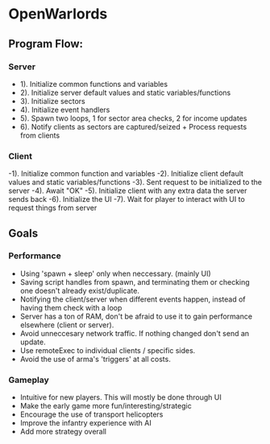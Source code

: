 # OpenWarlords

## Program Flow:

### Server

- 1). Initialize common functions and variables
- 2). Initialize server default values and static variables/functions
- 3). Initialize sectors
- 4). Initialize event handlers
- 5). Spawn two loops, 1 for sector area checks, 2 for income updates
- 6). Notify clients as sectors are captured/seized + Process requests from clients


### Client

-1). Initialize common function and variables
-2). Initialize client default values and static variables/functions
-3). Sent request to be initialized to the server
-4). Await "OK"
-5). Initialize client with any extra data the server sends back
-6). Initialize the UI
-7). Wait for player to interact with UI to request things from server

## Goals

### Performance
- Using 'spawn + sleep' only when neccessary. (mainly UI)
- Saving script handles from spawn, and terminating them or checking one doesn't already exist/duplicate.
- Notifying the client/server when different events happen, instead of having them check with a loop
- Server has a ton of RAM, don't be afraid to use it to gain performance elsewhere (client or server).
- Avoid unneccesary network traffic. If nothing changed don't send an update.
- Use remoteExec to individual clients / specific sides.
- Avoid the use of arma's 'triggers' at all costs.

### Gameplay
- Intuitive for new players. This will mostly be done through UI
- Make the early game more fun/interesting/strategic
- Encourage the use of transport helicopters
- Improve the infantry experience with AI
- Add more strategy overall
